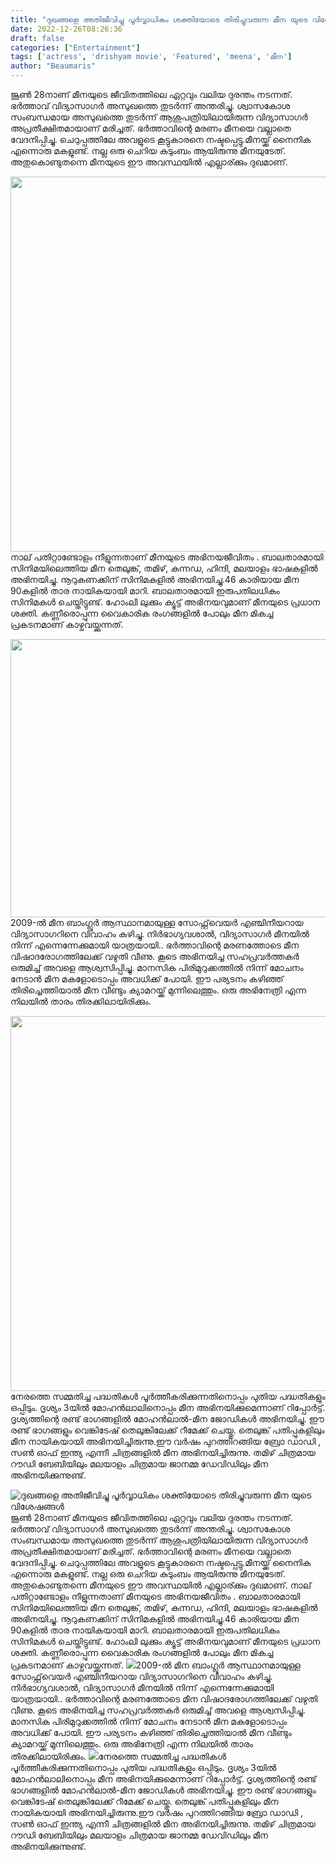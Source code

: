 ```yaml
---
title: "ദുഖങ്ങളെ അതിജീവിച്ചു പൂർവ്വാധികം ശക്തിയോടെ തിരിച്ചുവരുന്ന മീന യുടെ വിശേഷങ്ങൾ"
date: 2022-12-26T08:26:36
draft: false
categories: ["Entertainment"]
tags: ['actress', 'drishyam movie', 'Featured', 'meena', 'മീന']
author: "Beaumaris"
---
```


ജൂൺ 28നാണ് മീനയുടെ ജീവിതത്തിലെ ഏറ്റവും വലിയ ദുരന്തം നടന്നത്. ഭർത്താവ് വിദ്യാസാഗർ അസുഖത്തെ തുടർന്ന് അന്തരിച്ചു. ശ്വാസകോശ സംബന്ധമായ അസുഖത്തെ തുടർന്ന് ആശുപത്രിയിലായിരുന്ന വിദ്യാസാഗർ അപ്രതീക്ഷിതമായാണ് മരിച്ചത്. ഭർത്താവിന്റെ മരണം മീനയെ വല്ലാതെ വേദനിപ്പിച്ചു. ചെറുപ്പത്തിലേ അവളുടെ കൂട്ടുകാരനെ നഷ്ടപ്പെട്ടു.മീനയ്ക്ക് നൈനിക എന്നൊരു മകളുണ്ട്. നല്ല ഒരു ചെറിയ കുടുംബം ആയിരുന്നു മീനയുടേത്. അതുകൊണ്ടുതന്നെ മീനയുടെ ഈ അവസ്ഥയിൽ എല്ലാര്ക്കും ദുഖമാണ്.

<img class="size-large wp-image-370176 aligncenter" src="https://cdn.boolokam.com/articles/2022/12/ddqddddd-1024x768.webp" alt="" width="800" height="600" />നാല് പതിറ്റാണ്ടോളം നീളുന്നതാണ് മീനയുടെ അഭിനയജീവിതം . ബാലതാരമായി സിനിമയിലെത്തിയ മീന തെലുങ്ക്, തമിഴ്, കന്നഡ, ഹിന്ദി, മലയാളം ഭാഷകളിൽ അഭിനയിച്ചു. നൂറുകണക്കിന് സിനിമകളിൽ അഭിനയിച്ചു.46 കാരിയായ മീന 90കളിൽ താര നായികയായി മാറി. ബാലതാരമായി ഇരുപതിലധികം സിനിമകൾ ചെയ്തിട്ടുണ്ട്. ഹോംലി ലുക്കും ക്യൂട്ട് അഭിനയവുമാണ് മീനയുടെ പ്രധാന ശക്തി. കണ്ണീരൊപ്പുന്ന വൈകാരിക രംഗങ്ങളിൽ പോലും മീന മികച്ച പ്രകടനമാണ് കാഴ്ചവയ്ക്കുന്നത്.

<img class="size-large wp-image-370177 aligncenter" src="https://cdn.boolokam.com/articles/2022/12/dsdsdsdsww-1024x569.webp" alt="" width="800" height="445" />2009-ൽ മീന ബാംഗ്ലൂർ ആസ്ഥാനമായുള്ള സോഫ്റ്റ്‌വെയർ എഞ്ചിനീയറായ വിദ്യാസാഗറിനെ വിവാഹം കഴിച്ചു. നിർഭാഗ്യവശാൽ, വിദ്യാസാഗർ മീനയിൽ നിന്ന് എന്നെന്നേക്കുമായി യാത്രയായി.. ഭർത്താവിന്റെ മരണത്തോടെ മീന വിഷാദരോഗത്തിലേക്ക് വഴുതി വീണു. കൂടെ അഭിനയിച്ച സഹപ്രവർത്തകർ ഒരുമിച്ച് അവളെ ആശ്വസിപ്പിച്ചു. മാനസിക പിരിമുറുക്കത്തിൽ നിന്ന് മോചനം നേടാൻ മീന മകളോടൊപ്പം അവധിക്ക് പോയി. ഈ പര്യടനം കഴിഞ്ഞ് തിരിച്ചെത്തിയാൽ മീന വീണ്ടും ക്യാമറയ്ക്ക് മുന്നിലെത്തും. ഒരു അഭിനേത്രി എന്ന നിലയിൽ താരം തിരക്കിലായിരിക്കും.

<img class="size-large wp-image-370178 aligncenter" src="https://cdn.boolokam.com/articles/2022/12/wfwfwfff-1024x768.webp" alt="" width="800" height="600" />നേരത്തെ സമ്മതിച്ച പദ്ധതികൾ പൂർത്തീകരിക്കുന്നതിനൊപ്പം പുതിയ പദ്ധതികളും ഒപ്പിടും. ദൃശ്യം 3യിൽ മോഹൻലാലിനൊപ്പം മീന അഭിനയിക്കുമെന്നാണ് റിപ്പോർട്ട്. ദൃശ്യത്തിന്റെ രണ്ട് ഭാഗങ്ങളിൽ മോഹൻലാൽ-മീന ജോഡികൾ അഭിനയിച്ചു. ഈ രണ്ട് ഭാഗങ്ങളും വെങ്കിടേഷ് തെലുങ്കിലേക്ക് റീമേക്ക് ചെയ്തു. തെലുങ്ക് പതിപ്പുകളിലും മീന നായികയായി അഭിനയിച്ചിരുന്നു.ഈ വർഷം പുറത്തിറങ്ങിയ ബ്രോ ഡാഡി , സൺ ഓഫ് ഇന്ത്യ എന്നീ ചിത്രങ്ങളിൽ മീന അഭിനയിച്ചിരുന്നു. തമിഴ് ചിത്രമായ റൗഡി ബേബിയിലും മലയാളം ചിത്രമായ ജാനമ്മ ഡേവിഡിലും മീന അഭിനയിക്കുന്നുണ്ട്.


![ദുഖങ്ങളെ അതിജീവിച്ചു പൂർവ്വാധികം ശക്തിയോടെ തിരിച്ചുവരുന്ന മീന യുടെ വിശേഷങ്ങൾ](https://cdn.boolokam.com/articles/2022/12/ddqddddd-1024x768.webp)ജൂൺ 28നാണ് മീനയുടെ ജീവിതത്തിലെ ഏറ്റവും വലിയ ദുരന്തം നടന്നത്. ഭർത്താവ് വിദ്യാസാഗർ അസുഖത്തെ തുടർന്ന് അന്തരിച്ചു. ശ്വാസകോശ സംബന്ധമായ അസുഖത്തെ തുടർന്ന് ആശുപത്രിയിലായിരുന്ന വിദ്യാസാഗർ അപ്രതീക്ഷിതമായാണ് മരിച്ചത്. ഭർത്താവിന്റെ മരണം മീനയെ വല്ലാതെ വേദനിപ്പിച്ചു. ചെറുപ്പത്തിലേ അവളുടെ കൂട്ടുകാരനെ നഷ്ടപ്പെട്ടു.മീനയ്ക്ക് നൈനിക എന്നൊരു മകളുണ്ട്. നല്ല ഒരു ചെറിയ കുടുംബം ആയിരുന്നു മീനയുടേത്. അതുകൊണ്ടുതന്നെ മീനയുടെ ഈ അവസ്ഥയിൽ എല്ലാര്ക്കും ദുഖമാണ്. നാല് പതിറ്റാണ്ടോളം നീളുന്നതാണ് മീനയുടെ അഭിനയജീവിതം . ബാലതാരമായി സിനിമയിലെത്തിയ മീന തെലുങ്ക്, തമിഴ്, കന്നഡ, ഹിന്ദി, മലയാളം ഭാഷകളിൽ അഭിനയിച്ചു. നൂറുകണക്കിന് സിനിമകളിൽ അഭിനയിച്ചു.46 കാരിയായ മീന 90കളിൽ താര നായികയായി മാറി. ബാലതാരമായി ഇരുപതിലധികം സിനിമകൾ ചെയ്തിട്ടുണ്ട്. ഹോംലി ലുക്കും ക്യൂട്ട് അഭിനയവുമാണ് മീനയുടെ പ്രധാന ശക്തി. കണ്ണീരൊപ്പുന്ന വൈകാരിക രംഗങ്ങളിൽ പോലും മീന മികച്ച പ്രകടനമാണ് കാഴ്ചവയ്ക്കുന്നത്. ![](https://cdn.boolokam.com/articles/2022/12/dsdsdsdsww-1024x569.webp)2009-ൽ മീന ബാംഗ്ലൂർ ആസ്ഥാനമായുള്ള സോഫ്റ്റ്‌വെയർ എഞ്ചിനീയറായ വിദ്യാസാഗറിനെ വിവാഹം കഴിച്ചു. നിർഭാഗ്യവശാൽ, വിദ്യാസാഗർ മീനയിൽ നിന്ന് എന്നെന്നേക്കുമായി യാത്രയായി.. ഭർത്താവിന്റെ മരണത്തോടെ മീന വിഷാദരോഗത്തിലേക്ക് വഴുതി വീണു. കൂടെ അഭിനയിച്ച സഹപ്രവർത്തകർ ഒരുമിച്ച് അവളെ ആശ്വസിപ്പിച്ചു. മാനസിക പിരിമുറുക്കത്തിൽ നിന്ന് മോചനം നേടാൻ മീന മകളോടൊപ്പം അവധിക്ക് പോയി. ഈ പര്യടനം കഴിഞ്ഞ് തിരിച്ചെത്തിയാൽ മീന വീണ്ടും ക്യാമറയ്ക്ക് മുന്നിലെത്തും. ഒരു അഭിനേത്രി എന്ന നിലയിൽ താരം തിരക്കിലായിരിക്കും. ![](https://cdn.boolokam.com/articles/2022/12/wfwfwfff-1024x768.webp)നേരത്തെ സമ്മതിച്ച പദ്ധതികൾ പൂർത്തീകരിക്കുന്നതിനൊപ്പം പുതിയ പദ്ധതികളും ഒപ്പിടും. ദൃശ്യം 3യിൽ മോഹൻലാലിനൊപ്പം മീന അഭിനയിക്കുമെന്നാണ് റിപ്പോർട്ട്. ദൃശ്യത്തിന്റെ രണ്ട് ഭാഗങ്ങളിൽ മോഹൻലാൽ-മീന ജോഡികൾ അഭിനയിച്ചു. ഈ രണ്ട് ഭാഗങ്ങളും വെങ്കിടേഷ് തെലുങ്കിലേക്ക് റീമേക്ക് ചെയ്തു. തെലുങ്ക് പതിപ്പുകളിലും മീന നായികയായി അഭിനയിച്ചിരുന്നു.ഈ വർഷം പുറത്തിറങ്ങിയ ബ്രോ ഡാഡി , സൺ ഓഫ് ഇന്ത്യ എന്നീ ചിത്രങ്ങളിൽ മീന അഭിനയിച്ചിരുന്നു. തമിഴ് ചിത്രമായ റൗഡി ബേബിയിലും മലയാളം ചിത്രമായ ജാനമ്മ ഡേവിഡിലും മീന അഭിനയിക്കുന്നുണ്ട്.
